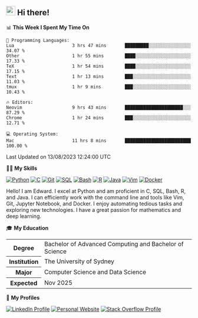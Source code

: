 ## <a href="#"><img src="https://media.giphy.com/media/hvRJCLFzcasrR4ia7z/giphy.gif" width="25px" height="25px"></a> Hi there!

<!--START_SECTION:waka-->
📊 **This Week I Spent My Time On** 

```text
💬 Programming Languages: 
Lua                      3 hrs 47 mins       █████████░░░░░░░░░░░░░░░░   34.07 % 
Other                    1 hr 55 mins        ████░░░░░░░░░░░░░░░░░░░░░   17.33 % 
TeX                      1 hr 54 mins        ████░░░░░░░░░░░░░░░░░░░░░   17.15 % 
Text                     1 hr 13 mins        ███░░░░░░░░░░░░░░░░░░░░░░   11.03 % 
tmux                     1 hr 9 mins         ███░░░░░░░░░░░░░░░░░░░░░░   10.43 % 

🔥 Editors: 
Neovim                   9 hrs 43 mins       ██████████████████████░░░   87.29 % 
Chrome                   1 hr 24 mins        ███░░░░░░░░░░░░░░░░░░░░░░   12.71 % 

💻 Operating System: 
Mac                      11 hrs 8 mins       █████████████████████████   100.00 % 
```


 Last Updated on 13/08/2023 12:24:00 UTC
<!--END_SECTION:waka-->

💪🏻 **My Skills**

[![Python](https://img.shields.io/badge/-Python-yellow?style=flat-square&logo=Python)](#)
[![C     ](https://img.shields.io/badge/-C-blue?style=flat-square&logo=C)](#)
[![Git   ](https://img.shields.io/badge/-Git-grey?style=flat-square&logo=Git)](#)
[![SQL   ](https://img.shields.io/badge/-SQL-grey?style=flat-square&logo=SQLite)](#)
[![Bash  ](https://img.shields.io/badge/-Bash-grey?style=flat-square&logo=GNU-Bash)](#)
[![R     ](https://img.shields.io/badge/-R-grey?style=flat-square&logo=R)](#)
[![Java  ](https://img.shields.io/badge/-Java-grey?style=flat-square&logo=OpenJDK)](#)
[![Vim   ](https://img.shields.io/badge/-Vim-grey?style=flat-square&logo=Vim)](#)
[![Docker](https://img.shields.io/badge/-Docker-grey?style=flat-square&logo=Docker)](#)

Hello! I am Edward. I excel at Python and am proficient in C, SQL, Bash, R, and
Java. I can efficiently work with the command line and tools like Vim, Git,
Jupyter Notebook, and Docker. I enjoy automating tedious tasks and exploring new
technologies. I have a great passion for mathematics and deep learning.

🎓 **My Education**

<table>
<tr>
    <th>Degree</th>
    <td>Bachelor of Advanced Computing and Bachelor of Science</td>
</tr>
<tr>
    <th>Institution</th>
    <td>The University of Sydney</td>
</tr>
<tr>
    <th>Major</th>
    <td>Computer Science and Data Science</td>
</tr>
<tr>
    <th>Expected</th>
    <td>Nov 2025</td>
</tr>
</table>

🔗 **My Profiles**

[![LinkedIn Profile](https://img.shields.io/badge/-LinkedIn-blue?style=social&logo=LinkedIn)](https://www.linkedin.com/in/edward-ji)
[![Personal Website](https://img.shields.io/badge/-Personal%20Website-blue?style=social&logo=Bootstrap)](https://edwardji.dev)
[![Stack Overflow Profile](https://img.shields.io/badge/-Stack%20Overflow-blue?style=social&logo=StackOverflow)](https://stackoverflow.com/users/11658924)
